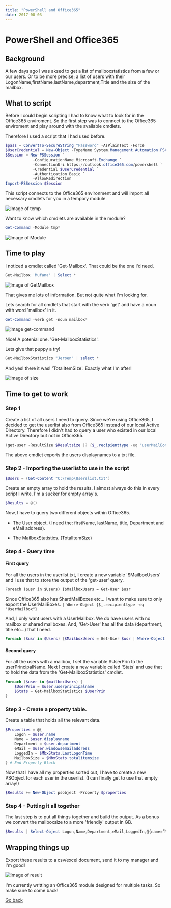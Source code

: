 ```yaml
---
title: "PowerShell and Office365"
date: 2017-08-03
---
```


# PowerShell and Office365

## Background

A few days ago I was aksed to get a list of mailboxstatistics from a few or our users. Or to be more precise; a list of users with their LogonName,firstName,lastName,department,Title and the size of the mailbox.

## What to script

Before I could begin scripting I had to know what to look for in the Office365 enviroment. So the first step was to connect to the Office365 enviroment and play around with the available cmdlets.

Therefore I used a script that I had used before.

```powershell
$pass = ConvertTo-SecureString "Password" -AsPlainText -Force
$UserCredential = New-Object -TypeName System.Management.Automation.PSCredential -ArgumentList "UserID@onmicrosoft.com", $pass
$Session = New-PSSession `
            -ConfigurationName Microsoft.Exchange `
            -ConnectionUri https://outlook.office365.com/powershell `
            -Credential $UserCredential `
            -Authentication Basic `
            -AllowRedirection 
Import-PSSession $Session
```

This script connects to the Office365 environment and will import all necessary cmdlets for you in a tempory module.

![image of temp](https://i0.wp.com/codeinblue.files.wordpress.com/2017/08/2.png)

Want to know which cmdlets are available in the module?

```powershell
Get-Command -Module tmp*
```

![Image of Module](https://i1.wp.com/codeinblue.files.wordpress.com/2017/08/3.png)

## Time to play

I noticed a cmdlet called 'Get-Mailbox'. That could be the one i'd need.

```powershell
Get-Mailbox 'Mufana' | Select *
```

![Image of GetMailbox](https://i0.wp.com/codeinblue.files.wordpress.com/2017/08/4.png)

That gives me lots of information. But not quite what I'm looking for.

Lets search for all cmdlets that start with the verb 'get' and have a noun with word 'mailbox' in it.

```powershell
Get-Command -verb get -noun mailbox*
```

![image get-command](https://i1.wp.com/codeinblue.files.wordpress.com/2017/08/6.png)

Nice! A potenial one. 'Get-MailboxStatistics'.

Lets give that puppy a try!

```powershell
Get-MailboxStatistics "Jeroen" | select *
```

And yes! there it was! 'TotalItemSize'. Exactly what I'm after!

![image of size](https://i1.wp.com/codeinblue.files.wordpress.com/2017/08/5.png)

## Time to get to work

### Step 1

Create a list of all users I need to query. Since we're using Office365, I decided to get the userlist also from Office365 instead of our local Active Directory. Therefore I didn't had to query a user who existed in our local Active Directory but not in Office365.

```powershell
(get-user -ResultSize $Resultsize |? {$_.recipienttype -eq "userMailBox"}).displayname | out-file C:\Temp\Userlist.txt"
```

The above cmdlet exports the users displaynames to a txt file.


### Step 2 - Importing the userlist to use in the script

```powershell
$Users = (Get-Content "C:\Temp\Userslist.txt")
```

 Create an empty array to hold the results. I almost always do this in every script I write. I'm a sucker for empty array's.

```powershell
$Results = @()
```

Now, I have to query two different objects within Office365.

* The User object. (I need the: firstName, lastName, title, Department and eMail address).

* The MailboxStatistics. (TotalItemSize)

### Step 4 - Query time

#### First query

For all the users in the userlist.txt, I create a new variable '$MailboxUsers' and I use that to store the output of the 'get-user' query.

```Foreach ($usr in $Users) {$MailboxUsers = Get-User $usr```

Since Office365 also has ShardMailBoxes etc... I want to make sure to only export the UserMailBoxes. ```| Where-Object {$_.recipienttype -eq "UserMailbox"}```

And, I only want users with a UserMailbox. We do have users with no mailbox or shared mailboxes. And, 'Get-User' has all the data (department, title etc...) that I need.

```powershell
Foreach ($usr in $Users) {$MailboxUsers = Get-User $usr | Where-Object {$_.recipienttype -eq "UserMailbox"}
```

#### Second query

For all the users with a mailbox, I set the variable $UserPrin to the userPrincipalName. Next I create a new variable called 'Stats' and use that to hold the data from the 'Get-MailboxStatistics' cmdlet.

```powershell
Foreach ($user in $mailboxUsers) {
    $UserPrin = $user.userprincipalname
    $Stats = Get-MailboxStatistics $UserPrin
}
```

### Step 3 - Create a property table.

Create a table that holds all the relevant data. 

```powershell
$Properties = @{
    Logon = $user.name
    Name = $user.displayname
    Department = $user.department
    eMail = $user.windowsemailaddress
    LoggedIn = $MbxStats.LastLogonTime
    MailboxSize = $MbxStats.totalitemsize
} # End Property Block
```

Now that I have all my properties sorted out, I have to create a new PSObject for each user in the userlist.
(I can finally get to use that empty array!)

```powershell
$Results += New-Object psobject -Property $properties
```

### Step 4 - Putting it all together

The last step is to put all things together and build the output. As a bonus we convert the mailboxsize to a more 'friendly' output in GB. 

```powershell
$Results | Select-Object Logon,Name,Department,eMail,LoggedIn,@{name=”MailBoxSize (GB)”; expression={[math]::Round( ` ($_.mailboxsize.ToString().Split(“(“)[1].Split(” “)[0].Replace(“,”,””)/1GB),2)}}
```

## Wrapping things up

Export these results to a csv/excel document, send it to my manager and I'm good!

![Image of result](https://i2.wp.com/codeinblue.files.wordpress.com/2017/08/7.png)

I'm currently writting an Office365 module designed for multiple tasks. So make sure to come back!

[Go back](https://mufana.github.io/blog)
